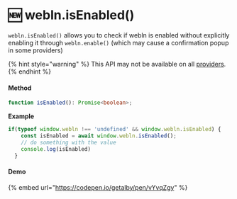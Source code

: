 # 🆕 webln.isEnabled()

`webln.isEnabled()` allows you to check if webln is enabled without explicitly enabling it through `webln.enable()` (which may cause a confirmation popup in some providers)

{% hint style="warning" %}
This API may not be available on all [providers](https://www.webln.guide/resources/webln-providers).&#x20;
{% endhint %}

#### Method&#x20;

```typescript
function isEnabled(): Promise<boolean>;
```

**Example**

```javascript
if(typeof window.webln !== 'undefined' && window.webln.isEnabled) {
    const isEnabled = await window.webln.isEnabled();
    // do something with the value
    console.log(isEnabled)
  }
```

#### Demo

{% embed url="https://codepen.io/getalby/pen/vYvqZgy" %}
